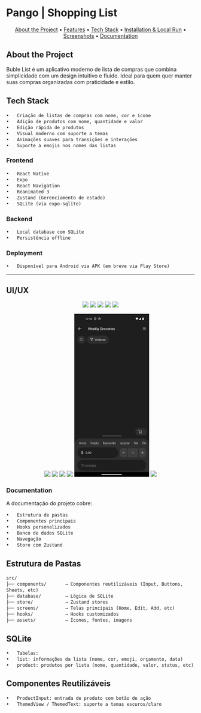 # Pango | Shopping List

<p align="center" id="menu">
  <a href="#about-the-project">About the Project</a> •
  <a href="#features">Features</a> •
  <a href="#tech-stack">Tech Stack</a> •
  <a href="#installation-and-local-run">Installation & Local Run</a> •
  <a href="#screenshots">Screenshots</a> •
  <a href="#documentation">Documentation</a>
</p>

## About the Project

Buble List é um aplicativo moderno de lista de compras que combina simplicidade com um design intuitivo e fluido. Ideal para quem quer manter suas compras organizadas com praticidade e estilo.

## Tech Stack

    •	Criação de listas de compras com nome, cor e ícone
    •	Adição de produtos com nome, quantidade e valor
    •	Edição rápida de produtos
    •	Visual moderno com suporte a temas
    •	Animações suaves para transições e interações
    •	Suporte a emojis nos nomes das listas

### Frontend

    •	React Native
    •	Expo
    •	React Navigation
    •	Reanimated 3
    •	Zustand (Gerenciamento de estado)
    •	SQLite (via expo-sqlite)

### Backend

    •	Local database com SQLite
    •	Persistência offline

### Deployment

    •	Disponível para Android via APK (em breve via Play Store)

---

## UI/UX

<p align="center">
  <img src="assets/screenshots/01.png" width="200" />
  <img src="assets/screenshots/02.png" width="200" />
  <img src="assets/screenshots/03.png" width="200" />
  <img src="assets/screenshots/04.png" width="200" />
  <img src="assets/screenshots/05.png" width="200" />
</p>
<p align="center">
  <img src="assets/screenshots/06.png" width="200" />
  <img src="assets/screenshots/07.png" width="200" />
  <img src="assets/screenshots/08.png" width="200" />
  <img src="assets/screenshots/09.png" width="200" />
  <img src="assets/screenshots/10.png" width="200" />
  <img src="assets/screenshots/11.png" width="200" />
</p>

### Documentation

A documentação do projeto cobre:

    •	Estrutura de pastas
    •	Componentes principais
    •	Hooks personalizados
    •	Banco de dados SQLite
    •	Navegação
    •	Store com Zustand

## Estrutura de Pastas

```
src/
├── components/       → Componentes reutilizáveis (Input, Buttons, Sheets, etc)
├── database/         → Lógica de SQLite
├── store/            → Zustand stores
├── screens/          → Telas principais (Home, Edit, Add, etc)
├── hooks/            → Hooks customizados
├── assets/           → Ícones, fontes, imagens
```

## SQLite
	•	Tabelas:
	•	list: informações da lista (nome, cor, emoji, orçamento, data)
	•	product: produtos por lista (nome, quantidade, valor, status, etc)

## Componentes Reutilizáveis
	•	ProductInput: entrada de produto com botão de ação
	•	ThemedView / ThemedText: suporte a temas escuros/claro